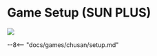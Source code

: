 # Game Setup (SUN PLUS)
<img src="/img/chunithm/sdhd/sunplus.png">

--8<-- "docs/games/chusan/setup.md"

